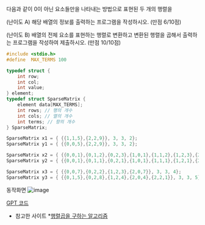 다음과 같이 0이 아닌 요소들만을 나타내는 방법으로 표현된 두 개의 행렬을 

(난이도 A) 해당 배열의 정보를 출력하는 프로그램을 작성하시오. (만점 6/10점)

(난이도 B) 배열의 전체 요소를 표현하는 행렬로 변환하고 변환된 행렬을 곱해서 출력하는 프로그램을 작성하여 제출하시오. (만점 10/10점)

```c
#include <stdio.h>
#define  MAX_TERMS 100

typedef struct {
    int row;
    int col;
    int value;
} element;
typedef struct SparseMatrix {
    element data[MAX_TERMS];
    int rows; // 행의 개수
    int cols; // 열의 개수
    int terms; // 항의 개수
} SparseMatrix;

SparseMatrix x1 = { {{1,1,5},{2,2,9}}, 3, 3, 2};
SparseMatrix y1 = { {{0,0,5},{2,2,9}}, 3, 3, 2};

SparseMatrix x2 = { {{0,0,1},{0,1,2},{0,2,3},{1,0,1},{1,1,2},{1,2,3},{2,0,1},{2,1,2},{2,2,3}}, 3, 3, 9};
SparseMatrix y2 = { {{0,0,1},{0,1,1},{0,2,1},{1,0,1},{1,1,1},{1,2,1},{2,0,1},{2,1,1},{2,2,1}}, 3, 3, 9};

SparseMatrix x3 = { {{0,0,7},{0,2,2},{1,2,3},{2,0,7}}, 3, 3, 4};
SparseMatrix y3 = { {{0,1,5},{0,2,8},{1,2,4},{2,0,4},{2,2,1}}, 3, 3, 5};
```
동작화면
![image](https://github.com/qlkdkd/DataStruct/assets/71871927/a53ad84f-8893-421c-adb2-a7e9dc64b140)

[GPT 코드](https://github.com/qlkdkd/DataStruct/blob/main/H2/Homework2_GPTver/Homework2_GPTver/FileName.c) 

* 참고한 사이트
    *[행렬곱을 구하는 알고리즘](https://nate9389.tistory.com/62)
